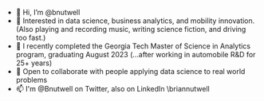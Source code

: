- 👋 Hi, I’m @bnutwell
- 👀 Interested in data science, business analytics, and mobility innovation.  (Also playing and recording music, writing science fiction, and driving too fast.)
- 🌱 I recently completed the Georgia Tech Master of Science in Analytics program, graduating August 2023
    (...after working in automobile R&D for 25+ years)
- 💞️ Open to collaborate with people applying data science to real world problems
- 📫 I'm @Bnutwell on Twitter, also on LinkedIn \briannutwell

<!---
bnutwell/bnutwell is a ✨ special ✨ repository because its `README.md` (this file) appears on your GitHub profile.
You can click the Preview link to take a look at your changes.
--->
